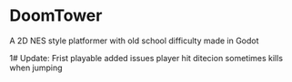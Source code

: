 # DoomTower
A 2D  NES style platformer with old school difficulty  made in Godot 

1# Update: Frist playable added 
issues player hit ditecion sometimes kills when jumping 
